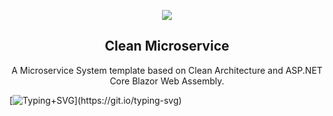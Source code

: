 <p align="center">
   <img src="https://raw.github.com/CleanMicroservice/.github/master/doc/Logo.png" align="center"/>
   <h2 align="center">Clean Microservice</h2>
   <p align="center">A Microservice System template based on Clean Architecture and ASP.NET Core Blazor Web Assembly.</p>
</p>

[![Typing+SVG](https://readme-typing-svg.herokuapp.com?font=-apple-system%2CBlinkMacSystemFont%2C%22Segoe+UI%22%2CHelvetica%2CArial%2Csans-serif%2C%22Apple+Color+Emoji%22%2C%22Segoe+UI+Emoji%22&color=%23000000&size=16&width=700&lines=A+Microservice+System+template;Clean+Architecture;ASP.NET+Core+Blazor+Web+Assembly.)](https://git.io/typing-svg)

